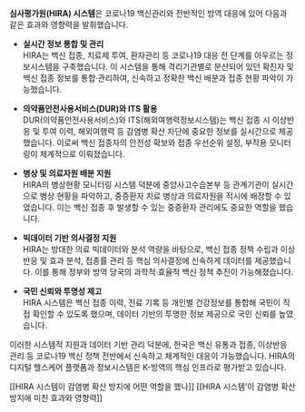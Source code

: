 **심사평가원(HIRA) 시스템**은 코로나19 백신관리와 전반적인 방역 대응에 있어 다음과 같은 효과와 영향력을 발휘했습니다.

- **실시간 정보 통합 및 관리**  
    HIRA는 백신 접종, 치료제 투여, 환자관리 등 코로나19 대응 전 단계를 아우르는 정보시스템을 구축했습니다. 이 시스템을 통해 격리기관별로 분산되어 있던 확진자 및 백신 접종 정보를 통합·관리하여, 신속하고 정확한 백신 배분과 접종 현황 파악이 가능했습니다[](https://www.hira.or.kr/ebooksc/2023/04/BZ202304198568815.pdf)[](https://www.hira.or.kr/ebooksc/ebook_638/ebook_638_202104230508433430.pdf).
    
- **의약품안전사용서비스(DUR)와 ITS 활용**  
    DUR(의약품안전사용서비스)와 ITS(해외여행력정보시스템)는 백신 접종 시 이상반응 및 투여 이력, 해외여행력 등 감염병 확산 차단에 중요한 정보를 실시간으로 제공했습니다. 이로써 백신 접종자의 안전성 확보와 접종 우선순위 설정, 부작용 모니터링이 체계적으로 이뤄졌습니다[](https://www.hira.or.kr/ebooksc/2023/04/BZ202304198568815.pdf)[](http://hirasabo.or.kr/list/pdf/20200708.pdf).
    
- **병상 및 의료자원 배분 지원**  
    HIRA의 병상현황 모니터링 시스템 덕분에 중앙사고수습본부 등 관계기관이 실시간으로 병상 현황을 파악하고, 중증환자 치료 병상과 의료자원을 적시에 배정할 수 있었습니다. 이는 백신 접종 후 발생할 수 있는 중증환자 관리에도 중요한 역할을 했습니다[](https://www.hira.or.kr/ebooksc/ebook_638/ebook_638_202104230508433430.pdf).
    
- **빅데이터 기반 의사결정 지원**  
    HIRA는 방대한 의료 빅데이터와 분석 역량을 바탕으로, 백신 접종 정책 수립과 이상반응 및 효과 분석, 접종률 관리 등 핵심 의사결정에 신속하게 데이터를 제공했습니다. 이를 통해 정부와 방역 당국의 과학적·효율적 백신 정책 추진이 가능해졌습니다[](https://www.hira.or.kr/ebooksc/ebook_638/ebook_638_202104230508433430.pdf)[](https://www.hira-research.or.kr/journal/view.html?vmd=Full).
    
- **국민 신뢰와 투명성 제고**  
    HIRA 시스템은 백신 접종 이력, 진료 기록 등 개인별 건강정보를 통합해 국민이 직접 확인할 수 있도록 했으며, 데이터 기반의 투명한 정보 제공으로 국민 신뢰를 높였습니다[](https://www.hira.or.kr/ebooksc/ebook_638/ebook_638_202104230508433430.pdf).
    

이러한 시스템적 지원과 데이터 기반 관리 덕분에, 한국은 백신 유통과 접종, 이상반응 관리 등 코로나19 백신 정책 전반에서 신속하고 체계적인 대응이 가능했습니다. HIRA의 디지털 헬스케어 플랫폼과 정보시스템은 K-방역의 핵심 인프라로 평가받고 있습니다[](https://www.hira.or.kr/ebooksc/2023/04/BZ202304198568815.pdf)[](https://www.hira.or.kr/ebooksc/ebook_638/ebook_638_202104230508433430.pdf)[](http://hirasabo.or.kr/list/pdf/20200708.pdf).

[[HIRA 시스템이 감염병 확산 방지에 어떤 역할을 했나]]
[[HIRA 시스템’이 감염병 확산 방지에 미친 효과와 영향력]]
